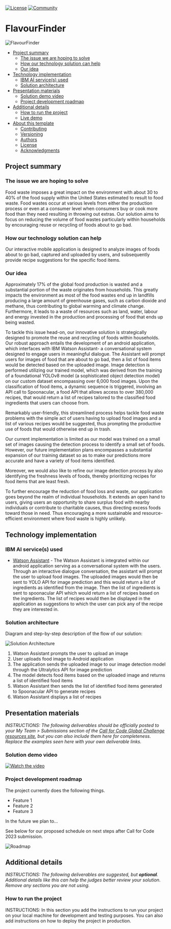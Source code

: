 [![License](https://img.shields.io/badge/License-Apache2-blue.svg)](https://www.apache.org/licenses/LICENSE-2.0) [![Community](https://img.shields.io/badge/Join-Community-blue)](https://developer.ibm.com/callforcode/solutions/projects/get-started/)

# FlavourFinder
![FlavourFinder](./images/FlavourFinder.png)

- [Project summary](#project-summary)
  - [The issue we are hoping to solve](#the-issue-we-are-hoping-to-solve)
  - [How our technology solution can help](#how-our-technology-solution-can-help)
  - [Our idea](#our-idea)
- [Technology implementation](#technology-implementation)
  - [IBM AI service(s) used](#ibm-ai-services-used)
  - [Solution architecture](#solution-architecture)
- [Presentation materials](#presentation-materials)
  - [Solution demo video](#solution-demo-video)
  - [Project development roadmap](#project-development-roadmap)
- [Additional details](#additional-details)
  - [How to run the project](#how-to-run-the-project)
  - [Live demo](#live-demo)
- [About this template](#about-this-template)
  - [Contributing](#contributing)
  - [Versioning](#versioning)
  - [Authors](#authors)
  - [License](#license)
  - [Acknowledgments](#acknowledgments)


## Project summary

### The issue we are hoping to solve

Food waste imposes a great impact on the environment with about 30 to 40% of the food supply within the United States estimated to result to food waste. Food wastes occur at various levels from either the production process or even at a consumer level when consumers buy or cook more food than they need resulting in throwing out extras. Our solution aims to focus on reducing the volume of food wastes particularly within households by encouraging reuse or recycling of foods about to go bad. 


### How our technology solution can help

Our interactive mobile application is designed to analyze images of foods about to go bad, captured and uploaded by users, and subsequently provide recipe suggestions for the specific food items.

### Our idea

Approximately 17% of the global food production is wasted and a substantial portion of the waste originates from households. This greatly impacts the environment as most of the food wastes end up in landfills producing a large amount of greenhouse gases, such as carbon dioxide and methane, thus contributing to global warming and climate change. Furthermore, it leads to a waste of resources such as land, water, labour and energy invested in the production and processing of food that ends up being wasted.

To tackle this issue head-on, our innovative solution is strategically designed to promote the reuse and recycling of foods within households. Our robust approach entails the development of an android application, which interfaces with IBM Watson Assistant- a conversational system designed to engage users in meaningful dialogue. The Assistant will prompt users for images of food that are about to go bad, then a list of food items would be detected based on the uploaded image. Image detection is performed utilizing our trained model, which was derived from the training of a foundational YOLOv8 model (a sophisticated object detection model) on our custom dataset encompassing over 6,000 food images. Upon the classification of food items, a dynamic sequence is triggered, involving an API call to Spoonacular, a food API that allows access to over 380,000 recipes, that would return a list of recipes tailored to the classified food ingredients that users can choose from. 

Remarkably user-friendly, this streamlined process helps tackle food waste problems with the simple act of users having to upload food images and a list of various recipes would be suggested, thus prompting the productive use of foods that would otherwise end up in trash.

Our current implementation is limited as our model was trained on a small set of images causing the detection process to identify a small set of foods. However, our future implementation plans encompasses a substantial expansion of our training dataset so as to make our predictions more accurate and have a variety of food items identified. 

Moreover, we would also like to refine our image detection process by also identifying the freshness levels of foods, thereby prioritizing recipes for food items that are least fresh. 

To further encourage the reduction of food loss and waste, our application goes beyond the realm of individual households. It extends an open hand to users, giving users an opportunity to share surplus food with nearby individuals or contribute to charitable causes, thus directing excess foods toward those in need. Thus encouraging a more sustainable and resource-efficient environment where food waste is highly unlikely.


## Technology implementation

### IBM AI service(s) used

- [Watson Assistant](https://cloud.ibm.com/catalog/services/watson-assistant) - The Watson Assistant is integrated within our android application serving as a conversational system with the users. Through an interactive dialogue conversation, the assistant will prompt the user to upload food images. The uploaded images would then be sent to YOLO API for image prediction and this would return a list of ingredients as identified from the image. Then the list of ingredients is sent to spoonacular API which would return a list of recipes based on the ingredients. The list of recipes would then be displayed in the application as suggestions to which the user can pick any of the recipe they are interested in.


### Solution architecture

Diagram and step-by-step description of the flow of our solution:

![Solution Architecture](./images/Solution_Architecture.png)

1. Watson Assistant prompts the user to upload an image
2. User uploads food image to Android application
3. The application sends the uploaded image to our image detection model through the Ultralytics API for image prediction
4. The model detects food items based on the uploaded image and returns a list of identified food items
5. Watson Assistant then sends the list of identified food items generated to Spoonacular API to generate recipes
6. Watson Assistant displays a list of recipes

## Presentation materials

_INSTRUCTIONS: The following deliverables should be officially posted to your My Team > Submissions section of the [Call for Code Global Challenge resources site](https://cfc-prod.skillsnetwork.site/), but you can also include them here for completeness. Replace the examples seen here with your own deliverable links._

### Solution demo video

[![Watch the video](https://raw.githubusercontent.com/Liquid-Prep/Liquid-Prep/main/images/readme/IBM-interview-video-image.png)](https://youtu.be/vOgCOoy_Bx0)

### Project development roadmap

The project currently does the following things.

- Feature 1
- Feature 2
- Feature 3

In the future we plan to...

See below for our proposed schedule on next steps after Call for Code 2023 submission.

![Roadmap](./images/roadmap.jpg)

## Additional details

_INSTRUCTIONS: The following deliverables are suggested, but **optional**. Additional details like this can help the judges better review your solution. Remove any sections you are not using._

### How to run the project

INSTRUCTIONS: In this section you add the instructions to run your project on your local machine for development and testing purposes. You can also add instructions on how to deploy the project in production.

